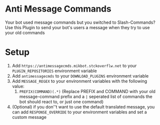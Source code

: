 # Anti Message Commands
Your bot used message commands but you switched to Slash-Commands?
Use this Plugin to send your bot's users a message when they try to use your old commands

# Setup

1. Add `https://antimessagecmds.mikbot.stckoverflw.net` to your `PLUGIN_REPOSITORIES` environment variable
2. Add `antimessagecmds` to your `DOWNLOAD_PLUGINS` environment variable
3. Add `MESSAGE_REGEX` to your environment variables with the following value:
   1. `PREFIX(COMMAND)(.*)` (Replace PREFIX and COMMAND with your old message-command prefix and a `|` seperated list of commands the bot should react to, or just one command)
4. (Optional) if you don''t want to use the default translated message, you can add `RESPONSE_OVERRIDE` to your environment variables and set a custom message